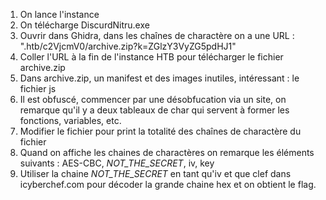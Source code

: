 1. On lance l'instance
2. On télécharge DiscurdNitru.exe
3. Ouvrir dans Ghidra, dans les chaînes de charactère on a une URL : ".htb/c2VjcmV0/archive.zip?k=ZGlzY3VyZG5pdHJ1"
4. Coller l'URL à la fin de l'instance HTB pour télécharger le fichier archive.zip
5. Dans archive.zip, un manifest et des images inutiles, intéressant : le fichier js
6. Il est obfuscé, commencer par une désobfucation via un site, on remarque qu'il y a deux tableaux de char qui servent à former les fonctions, variables, etc.
7. Modifier le fichier pour print la totalité des chaînes de charactère du fichier
8. Quand on affiche les chaines de charactères on remarque les éléments suivants : AES-CBC, _NOT_THE_SECRET_, iv, key
9. Utiliser la chaine _NOT_THE_SECRET_ en tant qu'iv et que clef dans icyberchef.com pour décoder la grande chaine hex et on obtient le flag.
